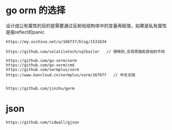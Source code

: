 # go orm 的选择
设计成公有属性的目的是需要通过反射给结构体中的变量再赋值，如果是私有属性是报reflect的panic

    https://my.oschina.net/u/168737/blog/1531834

    https://github.com/volatiletech/sqlboiler   // 很特别,实现思路和其他的不同
    
    https://github.com/go-xorm/xorm
    https://github.com/go-xorm/cmd
    https://github.com/xormplus/xorm
    https://www.kancloud.cn/xormplus/xorm/167077   // 中文文档


    https://github.com/jinzhu/gorm
    

# json
    https://github.com/tidwall/gjson

